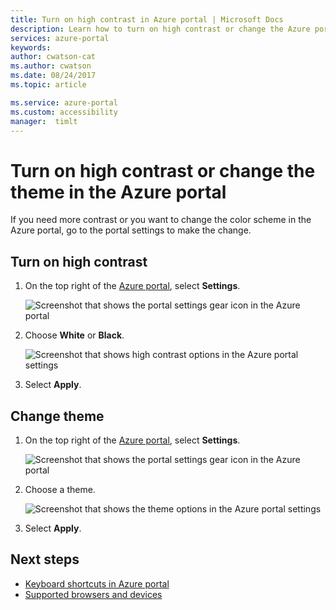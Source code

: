 ```yaml
---
title: Turn on high contrast in Azure portal | Microsoft Docs 
description: Learn how to turn on high contrast or change the Azure portal theme.
services: azure-portal
keywords: 
author: cwatson-cat
ms.author: cwatson
ms.date: 08/24/2017
ms.topic: article

ms.service: azure-portal
ms.custom: accessibility
manager:  timlt
---
```

# Turn on high contrast or change the theme in the Azure portal
If you need more contrast or you want to change the color scheme in the Azure portal, go to the portal settings to make the change. 

## Turn on high contrast
1. On the top right of the [Azure portal](https://portal.azure.com), select **Settings**. 

    ![Screenshot that shows the portal settings gear icon in the Azure portal](./media/azure-portal-change-theme-high-contrast/azure-portal-settings-icon.png)
1. Choose **White** or **Black**.

    ![Screenshot that shows high contrast options in the Azure portal settings](./media/azure-portal-change-theme-high-contrast/azure-portal-highcontrast-options.png)
1. Select **Apply**.

## Change theme
1. On the top right of the [Azure portal](https://portal.azure.com), select **Settings**.

    ![Screenshot that shows the portal settings gear icon in the Azure portal](./media/azure-portal-change-theme-high-contrast/azure-portal-settings-icon.png)
1. Choose a theme.

    ![Screenshot that shows the theme options in the Azure portal settings](./media/azure-portal-change-theme-high-contrast/azure-portal-theme-options.png)
1. Select **Apply**.

## Next steps
- [Keyboard shortcuts in Azure portal](azure-portal-keyboard-shortcuts.md)
- [Supported browsers and devices](../azure-preview-portal-supported-browsers-devices.md)
